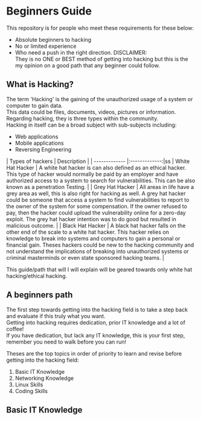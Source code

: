 # Beginners Guide
This repository is for  people who meet these requirements for these below:

* Absolute beginners to hacking
* No or limited experience
* Who need a push in the right direction.
DISCLAIMER:  
They is no ONE or BEST method of getting into hacking but this is the my opinion on a good path that any beginner could follow.

## What is Hacking?
The term 'Hacking' is the gaining of the unauthorized usage of a system or computer to gain data.  
This data could be files, documents, videos, pictures or information.  
Regarding hacking, they is three types within the community.  
Hacking in itself can be a broad subject with sub-subjects including:

* Web applications
* Mobile applications
* Reversing Engineering 


| Types of hackers  | Description   |
| -------------     |:-------------:|ss
| White Hat Hacker  | A white hat hacker is can also defined as an ethical hacker. This type of hacker would normally be paid by an employer and have authorized access to a system to search for vulnerabilities. This can be also known as a  penetration Testing. | 
| Grey Hat Hacker   | All areas in life have a grey area as well, this is also right for hacking as well. A grey hat hacker could be someone that access a system to find vulnerabilities to report to the owner of the system for some compensation. If the owner refused to pay, then the hacker could upload the vulnerability online for a zero-day exploit. The grey hat hacker intention was to do good but resulted in malicious outcome.  |
| Black Hat Hacker  | A black hat hacker falls on the other end of the scale to a white hat hacker. This hacker relies on knowledge to break into systems and computers to gain a personal or financial gain. Theses hackers could be new to the hacking community and not understand the implications of breaking into unauthorized systems or criminal masterminds or even state sponsored hacking teams.   |

This guide/path that will I will explain will be geared towards only white hat hacking/ethical hacking.
## A beginners path
The first step towards getting into the hacking field is to take a step back and evaluate if this truly what you want.  
Getting into hacking requires dedication, prior IT knowledge and a lot of coffee!  
If you have dedication, but lack any IT knowledge, this is your first step, remember you need to walk before you can run!  

Theses are the top topics in order of priority to learn and revise before getting into the hacking field:  
1. Basic IT Knowledge
2. Networking Knowledge
3. Linux Skills
4. Coding Skills

## Basic IT Knowledge